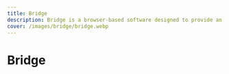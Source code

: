 ```yaml
---
title: Bridge
description: Bridge is a browser-based software designed to provide an easy-to-use solution for creating job pages. It enables people to quickly create forms.
cover: /images/bridge/bridge.webp
---
```


# Bridge

